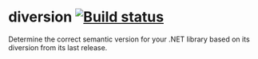 # diversion [![Build status](https://ci.appveyor.com/api/projects/status/o5s7j5blpqc37il2?svg=true)](https://ci.appveyor.com/project/LocalMedServices/diversion)
Determine the correct semantic version for your .NET library based on its diversion from its last release.
